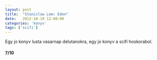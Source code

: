 ```yaml
---
layout: post
title:  "Stanislaw Lem: Eden"
date:   2012-10-10 12:00:00
categories: 'konyv'
tags: ['scifi']
---
```


Egy jo konyv lusta vasarnap delutanokra, egy jo konyv a scifi hoskorabol.

<h4>7/10</h4>